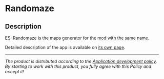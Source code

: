 # Randomaze

## Description

ES: Randomaze is the maps generator for the [mod with the same name](https://moddb.com/mods/esrm).

Detailed description of the app is available on [its own page](https://adslbarxatov.github.io/Randomaze).

---

*The product is distributed according to the [Application development policy](https://adslbarxatov.github.io/ADP).
By starting to work with this product, you fully agree with this Policy and accept it!*
